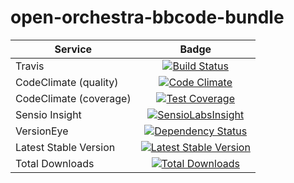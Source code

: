open-orchestra-bbcode-bundle
=============================

| Service       | Badge         |
| ------------- |:-------------:|
| Travis | [![Build Status](https://travis-ci.org/open-orchestra/open-orchestra-bbcode-bundle.svg)](https://travis-ci.org/open-orchestra/open-orchestra-bbcode-bundle) |
| CodeClimate (quality) | [![Code Climate](https://codeclimate.com/github/open-orchestra/open-orchestra-bbcode-bundle/badges/gpa.svg)](https://codeclimate.com/github/open-orchestra/open-orchestra-bbcode-bundle) |
| CodeClimate (coverage) | [![Test Coverage](https://codeclimate.com/github/open-orchestra/open-orchestra-bbcode-bundle/badges/coverage.svg)](https://codeclimate.com/github/open-orchestra/open-orchestra-bbcode-bundle/coverage) |
| Sensio Insight | [![SensioLabsInsight](https://insight.sensiolabs.com/projects/5947602b-5bca-42b1-8daf-cd96fda7bf76/big.png)](https://insight.sensiolabs.com/projects/5947602b-5bca-42b1-8daf-cd96fda7bf76) |
| VersionEye | [![Dependency Status](https://www.versioneye.com/user/projects/5620af1036d0ab0019000831/badge.svg?style=flat)](https://www.versioneye.com/user/projects/5620af1036d0ab0019000831) |
| Latest Stable Version | [![Latest Stable Version](https://poser.pugx.org/open-orchestra/open-orchestra-bbcode-bundle/v/stable)](https://packagist.org/packages/open-orchestra/open-orchestra-bbcode-bundle) |
| Total Downloads | [![Total Downloads](https://poser.pugx.org/open-orchestra/open-orchestra-bbcode-bundle/downloads)](https://packagist.org/packages/open-orchestra/open-orchestra-bbcode-bundle) |
 